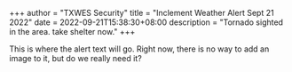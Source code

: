 +++
author = "TXWES Security"
title = "Inclement Weather Alert Sept 21 2022"
date = 2022-09-21T15:38:30+08:00
description = "Tornado sighted in the area. take shelter now."
+++

This is where the alert text will go. Right now, there is no way to add an image to it, but do we really need it?
